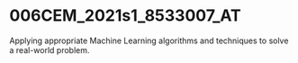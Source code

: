 # 006CEM_2021s1_8533007_AT
Applying appropriate Machine Learning algorithms and techniques to solve a real-world problem.
